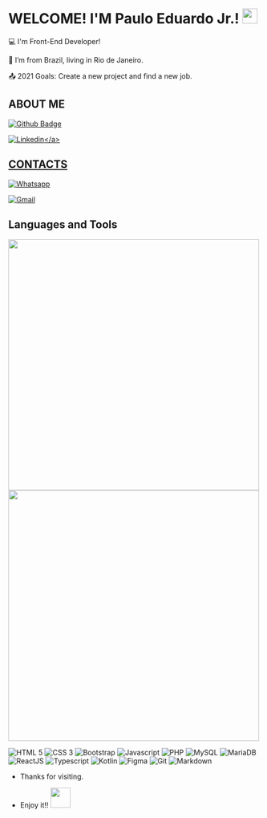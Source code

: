 # WELCOME! I'M Paulo Eduardo Jr.!   <img src="https://github.com/TheDudeThatCode/TheDudeThatCode/blob/master/Assets/Earth.gif" width="30"/>





:computer: I'm Front-End Developer!

:house_with_garden: I’m from Brazil, living in Rio de Janeiro.

:outbox_tray: 2021 Goals: Create a new project and find a new job.





## ABOUT ME

[![Github Badge](https://img.shields.io/badge/-Github-000?style=flat-square&logo=Github&logoColor=white&link=https://github.com/pauloeduardo2906)](https://github.com/pauloeduardo2906)

<a href="https://www.linkedin.com/in/pauloeduardojr/" target="_blank">![Linkedin](https://img.shields.io/badge/-LinkedIn-blue?style=flat-square&logo=Linkedin&logoColor=white "https://www.linkedin.com/in/pauloeduardojr/")</a> 





## CONTACTS


<a href="https://api.whatsapp.com/send?phone=5521967502311&text=Ol%C3%A1!%20Gostaria%20de%20fazer%20um%20or%C3%A7amento%20com%20voc%C3%AA!" target="_blank">![Whatsapp](https://img.shields.io/badge/WhatsApp-25D366?style=for-the-badge&logo=whatsapp&logoColor=white "(21) 96750-2311")</a> 

<a href="mailto:pauloeduardo2906@gmail.com" target="_blank">![Gmail](https://img.shields.io/badge/Gmail-D14836?style=for-the-badge&logo=gmail&logoColor=white "pauloeduardo2906@gmail.com")</a> 





## Languages and Tools

<a href="https://github.com/pauloeduardo2906">
<img width="500rem" src="https://github-readme-stats.vercel.app/api?username=pauloeduardo2906&show_icons=true&theme=tokyonight&include_all_commits=true&count_private=true"/>
<img width="500rem" src="https://github-readme-stats.vercel.app/api/top-langs/?username=pauloeduardo2906&layout=compact&langs_count=7&theme=tokyonight"/>
</a>

<br/>


![HTML 5](https://img.shields.io/badge/HTML5-E34F26?style=for-the-badge&logo=html5&logoColor=white "HTML 5")
![CSS 3](https://img.shields.io/badge/CSS3-1572B6?style=for-the-badge&logo=css3&logoColor=white "CSS 3")
![Bootstrap](https://img.shields.io/badge/Bootstrap-563D7C?style=for-the-badge&logo=bootstrap&logoColor=white "Bootstrap")
![Javascript](https://img.shields.io/badge/JavaScript-F7DF1E?style=for-the-badge&logo=javascript&logoColor=black "Javascript")
![PHP](https://img.shields.io/badge/PHP-777BB4?style=for-the-badge&logo=php&logoColor=white "PHP")
![MySQL](https://img.shields.io/badge/MySQL-00000F?style=for-the-badge&logo=mysql&logoColor=white "MySQL")
![MariaDB](https://img.shields.io/badge/MariaDB-003545?style=for-the-badge&logo=mariadb&logoColor=white "MariaDB")
![ReactJS](https://img.shields.io/badge/React-20232A?style=for-the-badge&logo=react&logoColor=61DAFB "ReactJS")
![Typescript](https://img.shields.io/badge/TypeScript-007ACC?style=for-the-badge&logo=typescript&logoColor=white "Typescript")
![Kotlin](https://img.shields.io/badge/Kotlin-0095D5?&style=for-the-badge&logo=kotlin&logoColor=white "Kotlin")
![Figma](https://img.shields.io/badge/Figma-F24E1E?style=for-the-badge&logo=figma&logoColor=white "Figma")
![Git](https://img.shields.io/badge/Git-F05032?style=for-the-badge&logo=git&logoColor=white "Git")
![Markdown](https://img.shields.io/badge/Markdown-000000?style=for-the-badge&logo=markdown&logoColor=white "Markdown")                                                                                                                   




                                                                                                                          
- Thanks for visiting. 

- Enjoy it!! <img src="https://github.com/TheDudeThatCode/TheDudeThatCode/blob/master/Assets/Handshake.gif" width="40"/>
